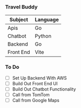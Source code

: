 ### Travel Buddy

| Subject   | Language |
| --------- | -------- |
| Apis      | Go       |
| Chatbot   | Python   |
| Backend   | Go       |
| Front End | Vite     |

### To Do

- [ ] Set Up Backend With AWS
- [ ] Build Out Front End UI
- [ ] Build Out Chatbot Functionality
- [ ] Call from TomTom
- [ ] Call from Google Maps
